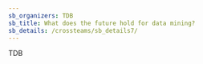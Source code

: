 ```yaml
---
sb_organizers: TDB 
sb_title: What does the future hold for data mining?
sb_details: /crossteams/sb_details7/
---
```


TDB
